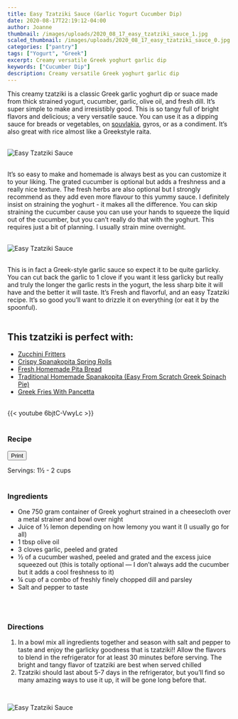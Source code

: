 ```yaml
---
title: Easy Tzatziki Sauce (Garlic Yogurt Cucumber Dip)
date: 2020-08-17T22:19:12-04:00
author: Joanne
thumbnail: /images/uploads/2020_08_17_easy_tzatziki_sauce_1.jpg
scaled_thumbnail: /images/uploads/2020_08_17_easy_tzatziki_sauce_0.jpg
categories: ["pantry"]
tags: ["Yogurt", "Greek"]
excerpt: Creamy versatile Greek yoghurt garlic dip 
keywords: ["Cucumber Dip"]
description: Creamy versatile Greek yoghurt garlic dip 
---
```

<span class="blog-text">

This creamy tzatziki is a classic Greek garlic yoghurt dip or suace made from thick strained yogurt, cucumber, garlic, olive oil, and fresh dill. It’s super simple to make and irresistibly good. This is so tangy full of bright flavors and delicious; a very versatile sauce. You can use it as a dipping sauce for breads or vegetables, on [souvlakia](https://www.oliveandmango.com/greek-style-souvlaki-with-homemade-tzatziki/), gyros, or as a condiment. It’s also great with rice almost like a Greekstyle raita. 
</br>
</br>

![Easy Tzatziki Sauce](/images/uploads/2020_08_17_easy_tzatziki_sauce_2.jpg)
</br>
</br>

It’s so easy to make and homemade is always best as you can customize it to your liking. The grated cucumber is optional but adds a freshness and a really nice texture. The fresh herbs are also optional but I strongly recommend as they add even more flavour to this yummy sauce. I definitely insist on straining the yoghurt - it makes all the difference. You can skip straining the cucumber cause you can use your hands to squeeze the liquid out of the cucumber, but you can’t really do that with the yoghurt. This requires just a bit of planning. I usually strain mine overnight. 
</br>
</br>

![Easy Tzatziki Sauce](/images/uploads/2020_08_17_easy_tzatziki_sauce_3.jpg)
</br>
</br>

This is in fact a Greek-style garlic sauce so expect it to be quite garlicky. You can cut back the garlic to 1 clove if you want it less garlicky but really and truly the longer the garlic rests in the yogurt, the less sharp bite it will have and the better it will taste. It’s Fresh and flavorful, and an easy Tzatziki recipe. It’s so good you’ll want to drizzle it on everything (or eat it by the spoonful). 
</br>
</br>

## This tzatziki is perfect with:
* <span class="highlight"><a href="https://www.oliveandmango.com/zucchini-fritters">Zucchini Fritters </a></span>
* <span class="highlight"><a href="https://www.oliveandmango.com/crispy-spanakopita-spring-rolls">Crispy Spanakopita Spring Rolls </a></span>
* <span class="highlight"><a href="https://www.oliveandmango.com/fresh-homemade-pita-bread">Fresh Homemade Pita Bread</a></span> 
* <span class="highlight"><a href="https://www.oliveandmango.com/traditional-homemade-spanakopita-easy-from-scratch-greek-spinach-pie">Traditional Homemade Spanakopita (Easy From Scratch Greek Spinach Pie) </a></span>
* <span class="highlight"><a href="https://www.oliveandmango.com/greek-fries-with-pancetta">Greek Fries With Pancetta </a></span>

</br>
{{< youtube 6bjtC-VwyLc >}}
</br>
</br>
</span>

### Recipe
<div print_button><form>
<input type="button" value="Print" class="btn__print" onClick="window.print()">
</form></div>

<div>Servings: <span itemprop="recipeYield">1&frac12; - 2 cups </div>

</br>

### Ingredients

* <span itemprop="recipeIngredient">One 750 gram container of Greek yoghurt strained in a cheesecloth over a metal strainer and bowl over night </span>
* <span itemprop="recipeIngredient">Juice of &frac12; lemon depending on how lemony you want it (I usually go for all)</span>
* <span itemprop="recipeIngredient">1 tbsp olive oil</span>
* <span itemprop="recipeIngredient">3 cloves garlic, peeled and grated</span>
* <span itemprop="recipeIngredient">&frac12; of a cucumber washed, peeled and grated and the excess juice squeezed out (this is totally optional — I don’t always add the cucumber but it adds a cool freshness to it)</span>
* <span itemprop="recipeIngredient">&frac14; cup of a combo of freshly finely chopped dill and parsley </span>
* <span itemprop="recipeIngredient">Salt and pepper to taste </span>
</br>
</br>

### Directions

1. In a bowl mix all ingredients together and season with salt and pepper to taste and enjoy the garlicky goodness that is tzatziki!! Allow the flavors to blend in the refrigerator for at least 30 minutes before serving. The bright and tangy flavor of tzatziki are best when served chilled
2. Tzatziki should last about 5-7 days in the refrigerator, but you’ll find so many amazing ways to use it up, it will be gone long before that.

</br>

![Easy Tzatziki Sauce](/images/uploads/2020_08_17_easy_tzatziki_sauce_4.jpg)